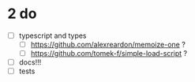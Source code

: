 # 2 do

* [ ] typescript and types
  * [ ] https://github.com/alexreardon/memoize-one ?
  * [ ] https://github.com/tomek-f/simple-load-script ?
* [ ] docs!!!
* [ ] tests
